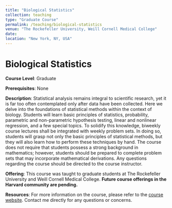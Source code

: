 ```yaml
---
title: "Biological Statistics"
collection: teaching
type: "Graduate Course"
permalink: /teaching/biological-statistics
venue: "The Rockefeller University, Weill Cornell Medical College"
date: 
location: "New York, NY, USA"
---
```


Biological Statistics
======

**Course Level**: Graduate

**Prerequisites**: None

**Description**: Statistical analysis remains integral to scientific research, yet it is far too often contemplated only after data have been collected. Here we delve into the foundations of statistical methods within the context of biology. Students will learn basic principles of statistics, probability, parametric and non-parametric hypothesis testing, linear and nonlinear regression, and a few special topics. To solidify this knowledge, biweekly course lectures shall be integrated with weekly problem sets. In doing so, students will grasp not only the basic principles of statistical methods, but they will also learn how to perform these techniques by hand. The course does not require that students possess a strong background in mathematics; however, students should be prepared to complete problem sets that may incorporate mathematical derivations. Any questions regarding the course should be directed to the course instructor.

**Offering**: This course was taught to graduate students at The Rockefeller University and Weill Cornell Medical College. **Future course offerings in the Harvard community are pending.**

**Resources**: For more information on the course, please refer to the [course website](https://sites.google.com/site/biologicalstatisticsru/home). Contact me directly for any questions or concerns.

 


